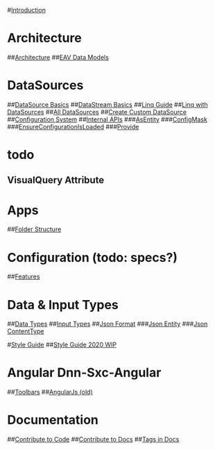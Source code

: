 #[Introduction](index.md)

# Architecture
##[Architecture](xref:Articles.Architecture)
##[EAV Data Models](xref:Articles.EavCoreDataModels)

# DataSources
##[DataSource Basics](xref:Specs.DataSources.DataSource)
##[DataStream Basics](xref:Specs.DataSources.DataStream)
##[Linq Guide](xref:Specs.DataSources.LinqGuide)
##[Linq with DataSources](xref:Specs.DataSources.Linq)
##[All DataSources](xref:Specs.DataSources.ListAll)
##[Create Custom DataSource](xref:Specs.DataSources.Custom)
##[Configuration System](xref:Specs.DataSources.Configuration)
##[Internal APIs](xref:Specs.DataSources.Api)
###[AsEntity](xref:Specs.DataSources.Api.AsEntity)
###[ConfigMask](xref:Specs.DataSources.Api.ConfigMask)
###[EnsureConfigurationIsLoaded](xref:Specs.DataSources.Api.EnsureConfigurationIsLoaded)
###[Provide](xref:Specs.DataSources.Api.Provide)

# todo
## VisualQuery Attribute

# Apps
##[Folder Structure](xref:Specs.App.Folders)

# Configuration (todo: specs?)
##[Features](xref:Specs.Features)

# Data & Input Types
##[Data Types](xref:Specs.Data.Type.Overview)
##[Input Types](xref:Specs.Data.Inputs.Overview)
##[Json Format](xref:Specs.Data.Formats.JsonV1)
###[Json Entity](xref:Specs.Data.Formats.JsonV1-Entity)
###[Json ContentType](xref:Specs.Data.Formats.JsonV1-ContentType)

#[Style Guide](xref:Specs.StyleGuide)
##[Style Guide 2020 WIP](xref:Specs.StyleGuide2020)

# Angular Dnn-Sxc-Angular
##[Toolbars](xref:Specs.Angular.Toolbars)
##[AngularJs (old)](xref:Specs.AngularJs)

# Documentation
##[Contribute to Code](xref:Specs.Contribute)
##[Contribute to Docs](xref:Specs.DocsContribute)
##[Tags in Docs](xref:Specs.DocsTags)

